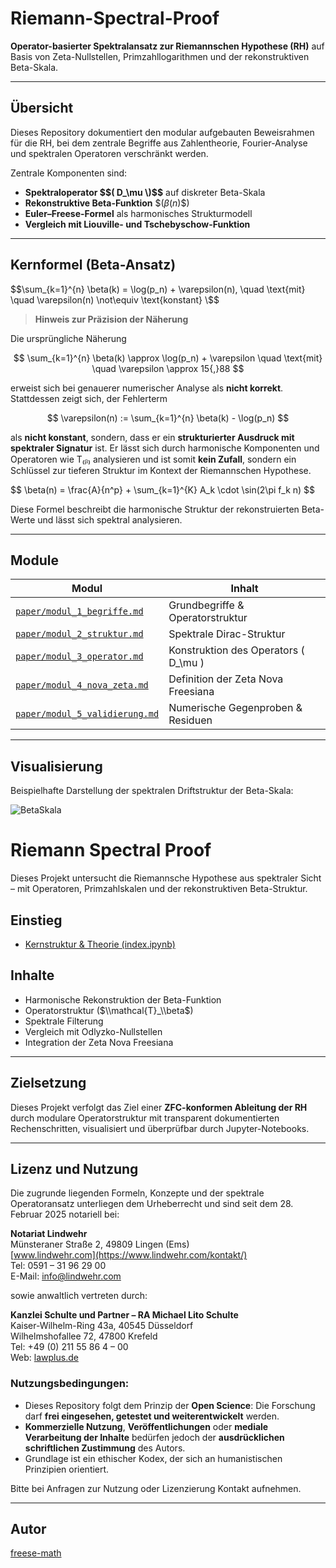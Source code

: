# Riemann-Spectral-Proof

**Operator-basierter Spektralansatz zur Riemannschen Hypothese (RH)** auf Basis von Zeta-Nullstellen, Primzahllogarithmen und der rekonstruktiven Beta-Skala.

---

## Übersicht

Dieses Repository dokumentiert den modular aufgebauten Beweisrahmen für die RH, bei dem zentrale Begriffe aus Zahlentheorie, Fourier-Analyse und spektralen Operatoren verschränkt werden.

Zentrale Komponenten sind:

- **Spektraloperator \$$( D_\mu \)$$** auf diskreter Beta-Skala
- **Rekonstruktive Beta-Funktion** \$$( \beta(n) \$$)
- **Euler–Freese-Formel** als harmonisches Strukturmodell
- **Vergleich mit Liouville- und Tschebyschow-Funktion**

---

## Kernformel (Beta-Ansatz)

\$$\sum_{k=1}^{n} \beta(k) = \log(p_n) + \varepsilon(n), \quad \text{mit} \quad \varepsilon(n) \not\equiv \text{konstant}
\$$

> **Hinweis zur Präzision der Näherung**

Die ursprüngliche Näherung

$$
\sum_{k=1}^{n} \beta(k) \approx \log(p_n) + \varepsilon \quad \text{mit} \quad \varepsilon \approx 15{,}88
$$

erweist sich bei genauerer numerischer Analyse als **nicht korrekt**. Stattdessen zeigt sich, der Fehlerterm

$$
\varepsilon(n) := \sum_{k=1}^{n} \beta(k) - \log(p_n)
$$

als **nicht konstant**, sondern, dass er ein **strukturierter Ausdruck mit spektraler Signatur** ist. Er lässt sich durch harmonische Komponenten und Operatoren wie T₍ᵦ₎ analysieren und ist somit **kein Zufall**, sondern ein Schlüssel zur tieferen Struktur im Kontext der Riemannschen Hypothese.

\$$
\beta(n) = \frac{A}{n^p} + \sum_{k=1}^{K} A_k \cdot \sin(2\pi f_k n)
\$$

Diese Formel beschreibt die harmonische Struktur der rekonstruierten Beta-Werte und lässt sich spektral analysieren.

---

## Module

| Modul | Inhalt |
|-------|--------|
| [`paper/modul_1_begriffe.md`](paper/modul_1_begriffe.md) | Grundbegriffe & Operatorstruktur |
| [`paper/modul_2_struktur.md`](paper/modul_2_struktur.md) | Spektrale Dirac-Struktur |
| [`paper/modul_3_operator.md`](paper/modul_3_operator.md) | Konstruktion des Operators \( D_\mu \) |
| [`paper/modul_4_nova_zeta.md`](paper/modul_4_nova_zeta.md) | Definition der Zeta Nova Freesiana |
| [`paper/modul_5_validierung.md`](paper/modul_5_validierung.md) | Numerische Gegenproben & Residuen |

---

## Visualisierung

Beispielhafte Darstellung der spektralen Driftstruktur der Beta-Skala:

![BetaSkala](viz/beta_plot.png)

# Riemann Spectral Proof

Dieses Projekt untersucht die Riemannsche Hypothese aus spektraler Sicht – mit Operatoren, Primzahlskalen und der rekonstruktiven Beta-Struktur.

## Einstieg

- [Kernstruktur & Theorie (index.ipynb)](https://nbviewer.org/github/freese-math/riemann-spectral-proof/blob/main/index.ipynb)

## Inhalte

- Harmonische Rekonstruktion der Beta-Funktion
- Operatorstruktur ($\\mathcal{T}_\\beta$)
- Spektrale Filterung
- Vergleich mit Odlyzko-Nullstellen
- Integration der Zeta Nova Freesiana

---

## Zielsetzung

Dieses Projekt verfolgt das Ziel einer **ZFC-konformen Ableitung der RH** durch modulare Operatorstruktur mit transparent dokumentierten Rechenschritten, visualisiert und überprüfbar durch Jupyter-Notebooks.

---

## Lizenz und Nutzung

Die zugrunde liegenden Formeln, Konzepte und der spektrale Operatoransatz unterliegen dem Urheberrecht und sind seit dem 28. Februar 2025 notariell bei:

**Notariat Lindwehr**  
Münsteraner Straße 2, 49809 Lingen (Ems)  
[www.lindwehr.com](https://www.lindwehr.com/kontakt/)  
Tel: 0591 – 31 96 29 00  
E-Mail: info@lindwehr.com

sowie anwaltlich vertreten durch:

**Kanzlei Schulte und Partner – RA Michael Lito Schulte**  
Kaiser-Wilhelm-Ring 43a, 40545 Düsseldorf  
Wilhelmshofallee 72, 47800 Krefeld  
Tel: +49 (0) 211 55 86 4 – 00  
Web: [lawplus.de](https://lawplus.de/)

### Nutzungsbedingungen:
- Dieses Repository folgt dem Prinzip der **Open Science**: Die Forschung darf **frei eingesehen, getestet und weiterentwickelt** werden.
- **Kommerzielle Nutzung**, **Veröffentlichungen** oder **mediale Verarbeitung der Inhalte** bedürfen jedoch der **ausdrücklichen schriftlichen Zustimmung** des Autors.
- Grundlage ist ein ethischer Kodex, der sich an humanistischen Prinzipien orientiert.

Bitte bei Anfragen zur Nutzung oder Lizenzierung Kontakt aufnehmen.



---

## Autor

[freese-math](https://github.com/freese-math)
